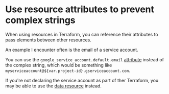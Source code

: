 # Use resource attributes to prevent complex strings

When using resources in Terraform, you can reference their attributes to pass elements between other resources. 

An example I encounter often is the email of a service account. 

You can use the `google_service_account.default.email` [attribute](https://registry.terraform.io/providers/hashicorp/google/latest/docs/resources/google_service_account#email)
instead of the complex string, which would be something like `myserviceaccount@${var.project-id}.gserviceaccount.com`. 

If you're not declaring the service account as part of ther Terraform, you may be able to use the [data resource](https://registry.terraform.io/providers/hashicorp/google/latest/docs/data-sources/service_account#email) instead. 

